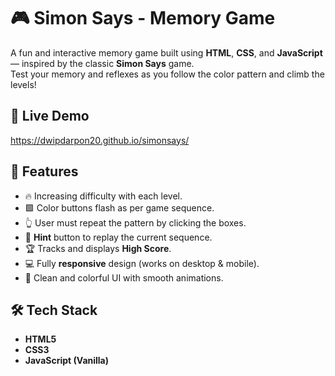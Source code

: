 # 🎮 Simon Says - Memory Game

A fun and interactive memory game built using **HTML**, **CSS**, and **JavaScript** — inspired by the classic **Simon Says** game.  
Test your memory and reflexes as you follow the color pattern and climb the levels!

## 🚀 Live Demo
https://dwipdarpon20.github.io/simonsays/

## 🧠 Features

- 🔥 Increasing difficulty with each level.
- 🟩 Color buttons flash as per game sequence.
- 👆 User must repeat the pattern by clicking the boxes.
- 🧠 **Hint** button to replay the current sequence.
- 🏆 Tracks and displays **High Score**.
- 💻 Fully **responsive** design (works on desktop & mobile).
- 🎨 Clean and colorful UI with smooth animations.

## 🛠️ Tech Stack

- **HTML5**
- **CSS3**
- **JavaScript (Vanilla)**
